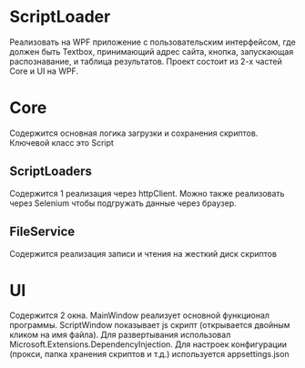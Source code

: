 # ScriptLoader
Реализовать на WPF приложение с пользовательским интерфейсом, где должен быть Textbox, принимающий адрес сайта, кнопка, запускающая распознавание, и таблица результатов. 
Проект состоит из 2-х частей Core и UI на WPF.
# Core
Содержится основная логика загрузки и сохранения скриптов.
Ключевой класс это Script
## ScriptLoaders
Содержится 1 реализация через httpClient. Можно также реализовать через Selenium чтобы подгружать данные через браузер.
## FileService
Содержится реализация записи и чтения на жесткий диск скриптов

# UI
Содержится 2 окна. MainWindow реализует основной функционал программы. ScriptWindow показывает js скрипт (открывается двойным кликом на имя файла).
Для развертывания использовал Microsoft.Extensions.DependencyInjection. Для настроек конфигурации (прокси, папка хранения скриптов и т.д.) используется appsettings.json 

